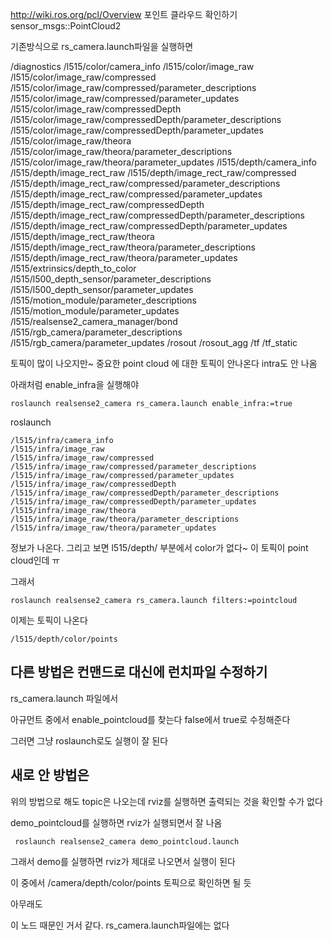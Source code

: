 http://wiki.ros.org/pcl/Overview
포인트 클라우드 확인하기
sensor_msgs::PointCloud2



기존방식으로 rs_camera.launch파일을 실행하면 

/diagnostics
/l515/color/camera_info
/l515/color/image_raw
/l515/color/image_raw/compressed
/l515/color/image_raw/compressed/parameter_descriptions
/l515/color/image_raw/compressed/parameter_updates
/l515/color/image_raw/compressedDepth
/l515/color/image_raw/compressedDepth/parameter_descriptions
/l515/color/image_raw/compressedDepth/parameter_updates
/l515/color/image_raw/theora
/l515/color/image_raw/theora/parameter_descriptions
/l515/color/image_raw/theora/parameter_updates
/l515/depth/camera_info
/l515/depth/image_rect_raw
/l515/depth/image_rect_raw/compressed
/l515/depth/image_rect_raw/compressed/parameter_descriptions
/l515/depth/image_rect_raw/compressed/parameter_updates
/l515/depth/image_rect_raw/compressedDepth
/l515/depth/image_rect_raw/compressedDepth/parameter_descriptions
/l515/depth/image_rect_raw/compressedDepth/parameter_updates
/l515/depth/image_rect_raw/theora
/l515/depth/image_rect_raw/theora/parameter_descriptions
/l515/depth/image_rect_raw/theora/parameter_updates
/l515/extrinsics/depth_to_color
/l515/l500_depth_sensor/parameter_descriptions
/l515/l500_depth_sensor/parameter_updates
/l515/motion_module/parameter_descriptions
/l515/motion_module/parameter_updates
/l515/realsense2_camera_manager/bond
/l515/rgb_camera/parameter_descriptions
/l515/rgb_camera/parameter_updates
/rosout
/rosout_agg
/tf
/tf_static


토픽이 많이 나오지만~ 중요한 point cloud 에 대한 토픽이 안나온다
intra도 안 나옴

아래처럼 enable_infra을 실행해야
```
roslaunch realsense2_camera rs_camera.launch enable_infra:=true
```

roslaunch 

```
/l515/infra/camera_info
/l515/infra/image_raw
/l515/infra/image_raw/compressed
/l515/infra/image_raw/compressed/parameter_descriptions
/l515/infra/image_raw/compressed/parameter_updates
/l515/infra/image_raw/compressedDepth
/l515/infra/image_raw/compressedDepth/parameter_descriptions
/l515/infra/image_raw/compressedDepth/parameter_updates
/l515/infra/image_raw/theora
/l515/infra/image_raw/theora/parameter_descriptions
/l515/infra/image_raw/theora/parameter_updates
```
정보가 나온다. 그리고 보면 
l515/depth/ 부분에서 color가 없다~ 이 토픽이 point cloud인데 ㅠ

그래서 
```
roslaunch realsense2_camera rs_camera.launch filters:=pointcloud
```

이제는 토픽이 나온다
```
/l515/depth/color/points
```


## 다른 방법은 컨맨드로 대신에 런치파일 수정하기
rs_camera.launch 파일에서 

아규먼트 중에서  enable_pointcloud를 찾는다 false에서 true로 수정해준다
<arg name="enable_pointcloud"         default="false"/>

그러면 그냥 roslaunch로도 실행이 잘 된다


## 새로 안 방법은
위의 방법으로 해도 topic은 나오는데 rviz를 실행하면 출력되는 것을 확인할 수가 없다

demo_pointcloud를 실행하면 rviz가 실행되면서 잘 나옴
```
 roslaunch realsense2_camera demo_pointcloud.launch 
```
그래서 demo를 실행하면 rviz가 제대로 나오면서 실행이 된다

이 중에서 
/camera/depth/color/points
토픽으로 확인하면 될 듯

아무래도 
<node name="rviz" pkg="rviz" type="rviz" args="-d $(find realsense2_camera)/rviz/pointcloud.rviz" required="true" />

이 노드 때문인 거서 같다. rs_camera.launch파일에는 없다

